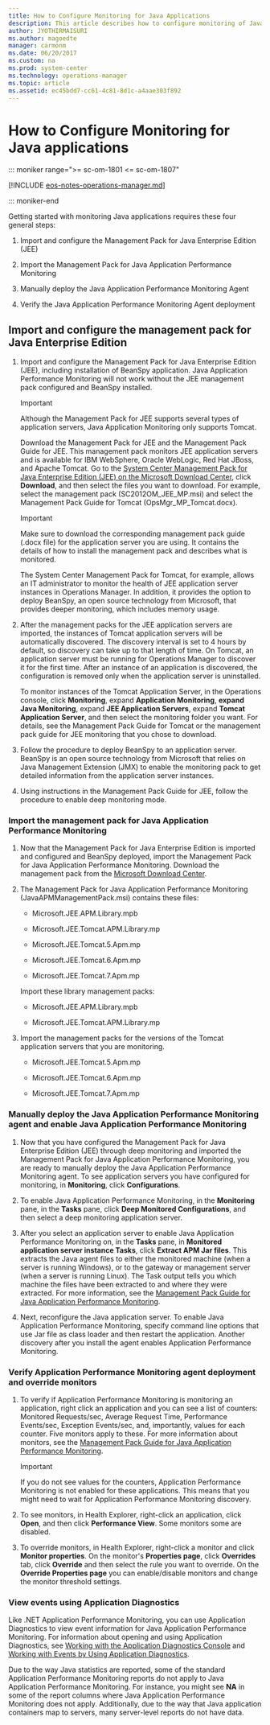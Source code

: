 ```yaml
---
title: How to Configure Monitoring for Java Applications
description: This article describes how to configure monitoring of Java applications with Operations Manager.
author: JYOTHIRMAISURI
ms.author: magoedte
manager: carmonm
ms.date: 06/20/2017
ms.custom: na
ms.prod: system-center
ms.technology: operations-manager
ms.topic: article
ms.assetid: ec45bdd7-cc61-4c81-8d1c-a4aae303f892
---
```


# How to Configure Monitoring for Java applications

::: moniker range=">= sc-om-1801 <= sc-om-1807"

[!INCLUDE [eos-notes-operations-manager.md](../includes/eos-notes-operations-manager.md)]

::: moniker-end

Getting started with monitoring Java applications requires these four general steps:  

1.  Import and configure the Management Pack for Java Enterprise Edition (JEE)    

2.  Import the Management Pack for Java Application Performance Monitoring  

3.  Manually deploy the Java Application Performance Monitoring Agent  

4.  Verify the Java Application Performance Monitoring Agent deployment  

## Import and configure the management pack for Java Enterprise Edition   

1.  Import and configure the Management Pack for Java Enterprise Edition (JEE), including installation of BeanSpy application. Java Application Performance Monitoring will not work without the JEE management pack configured and BeanSpy installed.  

    > [!IMPORTANT]  
    > Although the Management Pack for JEE supports several types of application servers, Java Application Monitoring only supports Tomcat.  

    Download the Management Pack for JEE and the Management Pack Guide for JEE. This management pack monitors JEE application servers and is available for IBM WebSphere, Oracle WebLogic, Red Hat JBoss, and Apache Tomcat. Go to the [System Center Management Pack for Java Enterprise Edition (JEE) on the Microsoft Download Center](https://www.microsoft.com/download/details.aspx?id=44576), click **Download**, and then select the files you want to download. For example, select the management pack (SC2012OM_JEE_MP.msi) and select the Management Pack Guide for Tomcat (OpsMgr_MP_Tomcat.docx).  

    > [!IMPORTANT]  
    > Make sure to download the corresponding management pack guide (.docx file) for the application server you are using. It contains the details of how to install the management pack and describes what is monitored.  

    The System Center Management Pack for Tomcat, for example, allows an IT administrator to monitor the health of JEE application server instances in Operations Manager. In addition, it provides the option to deploy BeanSpy, an open source technology from Microsoft, that provides deeper monitoring, which includes memory usage.  

2.  After the management packs for the JEE application servers are imported, the instances of Tomcat application servers will be automatically discovered. The discovery interval is set to 4 hours by default, so discovery can take up to that length of time. On Tomcat, an application server must be running for Operations Manager to discover it for the first time. After an instance of an application is discovered, the configuration is removed only when the application server is uninstalled.  

    To monitor instances of the Tomcat Application Server, in the Operations console, click **Monitoring**, expand **Application Monitoring**, **expand Java Monitoring**, expand **JEE Application Servers**, expand **Tomcat Application Server**, and then select the monitoring folder you want. For details, see the Management Pack Guide for Tomcat or the management pack guide for JEE monitoring that you chose to download.  

3.  Follow the procedure to deploy BeanSpy to an application server. BeanSpy is an open source technology from Microsoft that relies on Java Management Extension (JMX) to enable the monitoring pack to get detailed information from the application server instances.  

4.  Using instructions in the Management Pack Guide for JEE, follow the procedure to enable deep monitoring mode.  

### Import the management pack for Java Application Performance Monitoring  

1.  Now that the Management Pack for Java Enterprise Edition is imported and configured and BeanSpy deployed, import the Management Pack for Java Application Performance Monitoring. Download the management pack from the [Microsoft Download Center](https://www.microsoft.com/download/details.aspx?id=44231).  

2.  The Management Pack for Java Application Performance Monitoring (JavaAPMManagementPack.msi) contains these files:  

    -   Microsoft.JEE.APM.Library.mpb  

    -   Microsoft.JEE.Tomcat.APM.Library.mp  

    -   Microsoft.JEE.Tomcat.5.Apm.mp  

    -   Microsoft.JEE.Tomcat.6.Apm.mp  

    -   Microsoft.JEE.Tomcat.7.Apm.mp  

    Import these library management packs:  

    -   Microsoft.JEE.APM.Library.mpb  

    -   Microsoft.JEE.Tomcat.APM.Library.mp  

3.  Import the management packs for the versions of the Tomcat application servers that you are monitoring.  

    -   Microsoft.JEE.Tomcat.5.Apm.mp  

    -   Microsoft.JEE.Tomcat.6.Apm.mp  

    -   Microsoft.JEE.Tomcat.7.Apm.mp  

### Manually deploy the Java Application Performance Monitoring agent and enable Java Application Performance Monitoring  

1.  Now that you have configured the Management Pack for Java Enterprise Edition (JEE) through deep monitoring and imported the Management Pack for Java Application Performance Monitoring, you are ready to manually deploy the Java Application Performance Monitoring agent. To see application servers you have configured for monitoring, in **Monitoring**, click **Configurations**.  

2.  To enable Java Application Performance Monitoring, in the **Monitoring** pane, in the **Tasks** pane, click **Deep Monitored Configurations**, and then select a deep monitoring application server.  

3.  After you select an application server to enable Java Application Performance Monitoring on, in the **Tasks** pane, in **Monitored application server instance Tasks**, click **Extract APM Jar files**. This extracts the Java agent files to either the monitored machine (when a server is running Windows), or to the gateway or management server (when a server is running Linux). The Task output tells you which machine the files have been extracted to and where they were extracted. For more information, see the [Management Pack Guide for Java Application Performance Monitoring](https://technet.microsoft.com/library/dn502605.aspx).  

4.  Next, reconfigure the Java application server. To enable Java Application Performance Monitoring, specify command line options that use Jar file as class loader and then restart the application. Another discovery after you install the agent enables Application Performance Monitoring.  

### Verify Application Performance Monitoring agent deployment and override monitors  

1.  To verify if Application Performance Monitoring is monitoring an application, right click an application and you can see a list of counters: Monitored Requests/sec, Average Request Time, Performance Events/sec, Exception Events/sec, and, importantly, values for each counter. Five monitors apply to these. For more information about monitors, see the [Management Pack Guide for Java Application Performance Monitoring](https://technet.microsoft.com/library/dn502605.aspx).  

    > [!IMPORTANT]  
    > If you do not see values for the counters, Application Performance Monitoring is not enabled for these applications. This means that you might need to wait for Application Performance Monitoring discovery.  

2.  To see monitors, in Health Explorer, right-click an application, click **Open**, and then click **Performance View**. Some monitors some are disabled.  

3.  To override monitors, in Health Explorer, right-click a monitor and click **Monitor properties**. On the monitor's **Properties page**, click **Overrides** tab, click **Override** and then select the rule you want to override. On the **Override Properties page** you can enable/disable monitors and change the monitor threshold settings.  

### View events using Application Diagnostics  

Like .NET Application Performance Monitoring, you can use Application Diagnostics to view event information for Java Application Performance Monitoring. For information about opening and using Application Diagnostics, see [Working with the Application Diagnostics Console](manage-working-with-the-application-diagnostics-console.md) and [Working with Events by Using Application Diagnostics](manage-working-with-events-using-application-diagnostics.md).  

Due to the way Java statistics are reported, some of the standard Application Performance Monitoring reports do not apply to Java Application Performance Monitoring. For instance, you might see **NA** in some of the report columns where Java Application Performance Monitoring does not apply. Additionally, due to the way that Java application containers map to servers, many server-level reports do not have data.  
